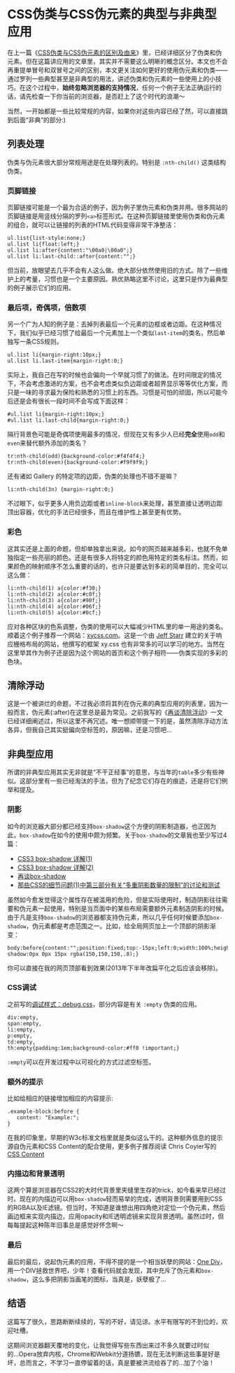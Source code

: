 # CSS伪类与CSS伪元素的典型与非典型应用

在上一篇《[CSS伪类与CSS伪元素的区别及由来](https://swordair.com/origin-and-difference-between-css-pseudo-classes-and-pseudo-elements/)》里，已经详细区分了伪类和伪元素。但在这篇讲应用的文章里，其实并不需要这么明晰的概念区分。本文也不会再重提单冒号和双冒号之间的区别，本文更关注如何更好的使用伪元素和伪类——通过罗列一些典型甚至是非典型的用法，讲述伪类和伪元素的一些使用上的小技巧。在这个过程中，**始终忽略浏览器的支持情况**，任何一个例子无法正确运行的话，请先检查一下你当前的浏览器，是否赶上了这个时代的浪潮～

当然，一开始都是一些比较常规的内容，如果你对这些内容已经了然，可以直接跳到后面“非典”的部分:)

## 列表处理

伪类与伪元素很大部分常规用途是在处理列表的。特别是 `:nth-child()` 这类结构伪类。

### 页脚链接

页脚链接可能是一个最为合适的例子，因为例子里伪元素和伪类并用。很多网站的页脚链接是用竖线分隔的罗列`<a>`标签形式。在这种页脚链接里使用伪类和伪元素的组合，就可以让链接的列表的HTML代码变得非常干净整洁：

```
ul.list{list-style:none;}
ul.list li{float:left;}
ul.list li:after{content:"\00a0|\00a0";}
ul.list li:last-child::after{content:"";}
```

但当前，放眼望去几乎不会有人这么做。绝大部分依然使用旧的方式。除了一些维护上的考量，习惯也是一个主要原因。熟优熟略这里不讨论，这里只是作为最典型的例子展示它们的应用。

### 最后项，奇偶项，倍数项

另一个广为人知的例子是：去掉列表最后一个元素的边框或者边距。在这种情况下，我们似乎已经习惯了给最后一个元素加上一个类似`last-item`的类名，然后单独写一条CSS规则。

```
ul.list li{margin-right:10px;}
ul.list li.last-item{margin-right:0;}
```

实际上，我自己在写的时候也会偏向一个早就习惯了的做法。在时间限定的情况下，不会考虑激进的方案，也不会考虑类似负边距或者超界显示等等优化方案，而只是一味的寻求最为保险和熟悉的习惯上的东西。习惯是可怕的顽固，所以可能今后还是会有很长一段时间不会写成下面这样：
```
#ul.list li{margin-right:10px;}
#ul.list li.last-child{margin-right:0;}
```

隔行背景色可能是奇偶项使用最多的情况，但现在又有多少人已经**完全**使用`odd`和`even`来替代额外添加的类名？

```
tr:nth-child(odd){background-color:#f4f4f4;}
tr:nth-child(even){background-color:#f9f9f9;}
```

还有诸如 Gallery 的特定项的边距，伪类的处理也不错不是嘛？
```
li:nth-child(3n) {margin-right:0;}
```

不过眼下，似乎更多人用负边距或者`inline-block`来处理，甚至直接让透明边距顶出容器，优化的手法已经很多，而且在维护性上甚至更有优势。

### 彩色
这其实还是上面的命题，但却单独拿出来说。如今的网页越来越多彩，也就不免单独指定一些亮丽的颜色。还是有很多人将特定的颜色用特定的类名标注。然而，如果颜色的映射顺序不怎么重要的话的，也许只是要达到多彩的简单目的，完全可以这么做：
```
li:nth-child(1) a{color:#f30;}
li:nth-child(2) a{color:#c0f;}
li:nth-child(3) a{color:#90f;}
li:nth-child(4) a{color:#06f;}
li:nth-child(5) a{color:#0cf;}
```

应对各种区块的色系调整，伪类的使用可以大幅减少HTML里的单一用途的类名。顺着这个例子推荐一个网站：[xycss.com](http://xycss.com/)。这是一个由 [Jeff Starr](http://perishablepress.com/) 建立的关于响应栅格布局的网站，他撰写的框架 xy.css 也有非常多的可以学习的地方。当然在这里举其作为例子还是因为这个网站的首页和这个例子相符——伪类实现的多彩的色块。

## 清除浮动

这是一个被讲烂的命题，不过我必须将其列在伪元素的典型应用的列表里，因为一般而言，伪元素(:after)在这里总是最为常见。之前我写的《<a href="http://www.swordair.com/blog/2011/10/716/">再谈清除浮动</a>》一文已经详细阐述过，所以这里不再冗述。唯一想顺带提一下的是，虽然清除浮动方法各异，但我自己其实挺偏向空标签的，原因嘛，还是习惯吧...

## 非典型应用

所谓的非典型应用其实无非就是“不干正经事”的意思，与当年的`table`多少有些神似。这部分里有一些已经淘汰的手法，但为了纪念它们存在的痕迹，还是将它们例举和提及。

### 阴影
如今的浏览器大部分都已经支持`box-shadow`这个方便的阴影制造器，也正因为此，`box-shadow`在如今的使用中颇为频繁。关于`box-shadow`的文章我也至少写过4篇：

<ul>
	<li><a href="http://www.swordair.com/blog/2010/11/492">CSS3 box-shadow 详解(1)</a></li>
	<li><a href="http://www.swordair.com/blog/2010/12/510/">CSS3 box-shadow 详解(2)</a></li>
	<li><a href="http://www.swordair.com/blog/2012/04/881/">再谈box-shadow</a></li>
	<li><a href="http://www.swordair.com/blog/2012/11/950/#s3">那些CSS的细节问题(1)中第三部分有关“多重阴影数量的限制”的讨论和测试</a></li>
</ul>

虽然如今愈发觉得这个属性存在被滥用的危险，但是实际使用时，制造阴影往往需要和伪元素一起使用，特别是当页面中的某些布局需要额外元素制造阴影的时候。由于凡是支持`box-shadow`的浏览器都支持伪元素，所以几乎任何时候要添加`box-shadow`，伪元素都是考虑范围之一。比如，给全局网页加上一个顶部的阴影渐变：

```
body:before{content:"";position:fixed;top:-15px;left:0;width:100%;height:15px;box-shadow:0px 0px 15px rgba(150,150,150,.8);}
```
你可以直接在我的网页顶部看到效果(2013年下半年改扁平化之后应该会移除)。

### CSS调试

之前写的[调试样式：debug.css](https://swordair.com/debugging-style-debug-css/)，部分内容是有关 `:empty` 伪类的应用。
```
div:empty,
span:empty,
li:empty,
p:empty,
td:empty,
th:empty{padding:1em;background-color:#ff0 !important;}
```
`:empty`可以在开发过程中以可视化的方式过滤空标签。

### 额外的提示

比如给相应的链接增加相应的内容提示:
```
.example-block:before {
   content: "Example:";
}
```
在我的印象里，早期的W3c标准文档里就是类似这么干的。这种额外信息的提示源自伪元素和CSS Content的配合使用，更多例子推荐阅读 Chris Coyier写的 [CSS Content](http://css-tricks.com/css-content/)

### 内描边和背景透明

这两个算是浏览器在CSS2的大时代背景里夹缝里生存的trick，如今看来早已经过时。现在的内描边可以用`box-shadow`轻而易举的完成，透明背景则需要用到CSS的RGBA以及IE滤镜。但当时，不知道是谁想出用四角绝对定位一个伪元素，然后画边框来实现内描边，应用opacity和IE透明滤镜来实现背景透明。虽然过时，但每每提起这种陈年旧事总是感觉好怀念啊～

### 最后

最后的最后，说起伪元素的应用，不得不提的是一个相当妖孽的网站：[One Div](http://one-div.com/)，用一个DIV拯救世界吧，少年！查看代码就会发现，其中充斥了伪元素和`box-shadow`，这么多把阴影当画笔的图标，当真是，妖孽极了...

## 结语
这篇写了很久，思路断断续续的，写的不好，请见谅。水平有限写的不到位的，欢迎吐槽。

这期间浏览器翻天覆地的变化，让我觉得写些东西出来过不多久就要过时似的...Opera放弃内核，Chrome和Webkit分道扬镳，现在无法判断这些事是好是坏，总而言之，不学习一直停留着的话，真是要被洪流给吞了的...加了个油！
